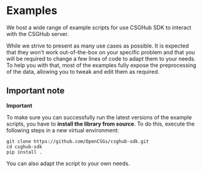 # Examples

We host a wide range of example scripts for use CSGHub SDK to interact with the CSGHub server.

While we strive to present as many use cases as possible. It is expected that they won't work out-of-the-box on your specific problem and that you will be required to change a few lines of code to adapt them to your needs. To help you with that, most of the examples fully expose the preprocessing of the data, allowing you to tweak and edit them as required.

## Important note

**Important**

To make sure you can successfully run the latest versions of the example scripts, you have to **install the library from source**. To do this, execute the following steps in a new virtual environment:

```shell
git clone https://github.com/OpenCSGs/csghub-sdk.git
cd csghub-sdk
pip install .
```

You can also adapt the script to your own needs.
